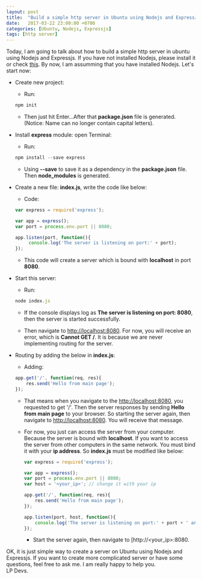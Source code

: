 ```yaml
---
layout: post
title:  "Build a simple http server in Ubuntu using Nodejs and ExpressJs"
date:   2017-03-22 23:00:00 +0700
categories: [Ubuntu, Nodejs, Expressjs]
tags: [http server]
---
```


Today, I am going to talk about how to build a simple http server in ubuntu using Nodejs and Expressjs. 
If you have not installed Nodejs, please install it or check [this](https://lpdevs.github.io/nodejs/ubuntu/elementary%20os/2017/03/14/installing-nodejs-and-npm-in-linux-from-binaries.html). By now, I am assumming that you have installed Nodejs. Let's start now:
  
  * Create new project:

    * Run:
    ```js
    npm init
    ```

    * Then just hit Enter...After that **package.json** file is generated. (Notice: Name can no longer contain capital letters).

  * Install **express** module: open Terminal:

    * Run:
    ```js
    npm install --save express
    ```
    
    * Using **--save** to save it as a dependency in the **package.json** file. Then **node_modules** is generated.
    
  * Create a new file: **index.js**, write the code like below:
    
    * Code:
    ```js
    var express = require('express');

    var app = express();
    var port = process.env.port || 8080;

    app.listen(port, function(){
	     console.log('The server is listening on port:' + port);
    });
    ```
    
    * This code will create a server which is bound with **localhost** in port **8080**.
    
  * Start this server:

    * Run:
    ```js
    node index.js
    ```
    
    * If the console displays log as **The server is listening on port: 8080**, then the server is started successfully.
    
    * Then navigate to [http://localhost:8080](http://localhost:8080). For now, you will receive an error, which is **Cannot GET /**.
    It is because we are never implementing routing for the server.
    
  * Routing by adding the below in **index.js**:
    
    * Adding:
    ```js
    app.get('/', function(req, res){
	    res.send('Hello from main page');
    });
    ```
    
    * That means when you navigate to the [http://localhost:8080](http://localhost:8080), you requested to get '/'. Then the server
      responses by sending **Hello from main page** to your browser. So starting the server again, then navigate to [http://localhost:8080](http://localhost:8080).
      You will receive that message.
    
    * For now, you just can access the server from your computer. Because the server is bound with **localhost**. If you want to access the server from other computers in the same network. You must bind it with your **ip address**. So **index.js** must be modified like below:
      ```js
      var express = require('express');

      var app = express();
      var port = process.env.port || 8080;
      var host = '<your_ip>'; // change it with your ip

      app.get('/', function(req, res){
	      res.send('Hello from main page');
      });

      app.listen(port, host, function(){
	      console.log('The server is listening on port:' + port + ' and host:' + host);
      });
      ```
      
      * Start the server again, then navigate to [http://<your_ip>:8080. 
      
 OK, it is just simple way to create a server on Ubuntu using Nodejs and Expressjs. If you want to create more complicated server or have some questions, feel free to ask me. I am really happy to help you.<br />LP Devs.
  
    
    
